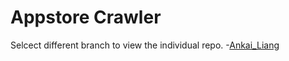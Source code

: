 # Appstore Crawler
Selcect different branch to view the individual repo.
  -[Ankai_Liang](tree/Ankai_Liang)
